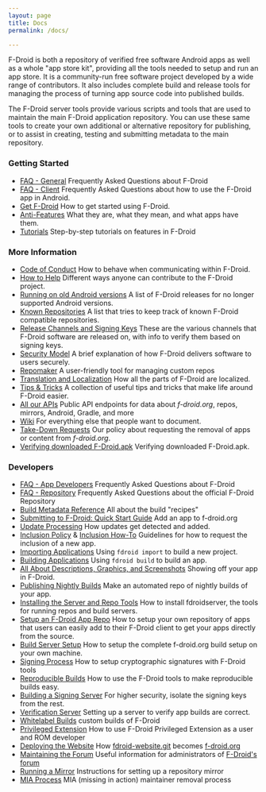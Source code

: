 ```yaml
---
layout: page
title: Docs
permalink: /docs/

---
```


F-Droid is both a repository of verified free software Android apps as
well as a whole "app store kit", providing all the tools needed to
setup and run an app store. It is a community-run free software
project developed by a wide range of contributors. It also includes
complete build and release tools for managing the process of turning
app source code into published builds.

The F-Droid server tools provide various scripts and tools that are used
to maintain the main F-Droid application repository. You can use these
same tools to create your own additional or alternative repository for
publishing, or to assist in creating, testing and submitting metadata to
the main repository.


### Getting Started

* [FAQ - General](FAQ_-_General) Frequently Asked Questions about F-Droid
* [FAQ - Client](FAQ_-_Client) Frequently Asked Questions about how to use the F-Droid app in Android.
* [Get F-Droid](Get_F-Droid) How to get started using F-Droid.
* [Anti-Features](Anti-Features) What they are, what they mean, and what apps have them.
* [Tutorials](../tutorials) Step-by-step tutorials on features in F-Droid


### More Information

* [Code of Conduct](Code_of_Conduct) How to behave when communicating within F-Droid.
* [How to Help](How_to_Help) Different ways anyone can contribute to the F-Droid project.
* [Running on old Android versions](Running_on_old_Android_versions) A list of F-Droid releases for no longer supported Android versions.
* [Known Repositories](https://forum.f-droid.org/t/721) A list that tries to keep track of known F-Droid compatible repositories.
* [Release Channels and Signing Keys](Release_Channels_and_Signing_Keys) These are the various channels that F-Droid software are released on, with info to verify them based on signing keys.
* [Security Model](Security_Model) A brief explanation of how F-Droid delivers software to users securely.
* [Repomaker](../repomaker) A user-friendly tool for managing custom repos
* [Translation and Localization](Translation_and_Localization) How all the parts of F-Droid are localized.
* [Tips & Tricks](https://forum.f-droid.org/c/wiki/tips-and-tricks) A collection of useful tips and tricks that make life around F-Droid easier.
* [All our APIs](All_our_APIs) Public API endpoints for data about _f-droid.org_, repos, mirrors, Android, Gradle, and more
* [Wiki](https://gitlab.com/fdroid/wiki/-/wikis/home) For everything else that people want to document.
* [Take-Down Requests](Take-Down_Requests) Our policy about requesting the removal of apps or content from _f-droid.org_.
* [Verifying downloaded F-Droid.apk](Verifying_Downloaded_APK) Verifying downloaded F-Droid.apk.


### Developers

* [FAQ - App Developers](FAQ_-_App_Developers) Frequently Asked Questions about F-Droid
* [FAQ - Repository](https://gitlab.com/fdroid/wiki/-/wikis/FAQ) Frequently Asked Questions about the official F-Droid Repository
* [Build Metadata Reference](Build_Metadata_Reference) All about the build "recipes"
* [Submitting to F-Droid: Quick Start Guide](Submitting_to_F-Droid_Quick_Start_Guide) Add an app to f-droid.org
* [Update Processing](Update_Processing) How updates get detected and added.
* [Inclusion Policy](Inclusion_Policy) & [Inclusion How-To](Inclusion_How-To)  Guidelines for how to request the inclusion of a new app.
* [Importing Applications](Importing_Applications) Using `fdroid import` to build a new project.
* [Building Applications](Building_Applications) Using `fdroid build` to build an app.
* [All About Descriptions, Graphics, and Screenshots](All_About_Descriptions_Graphics_and_Screenshots) Showing off your app in F-Droid.
* [Publishing Nightly Builds](Publishing_Nightly_Builds) Make an automated repo of nightly builds of your app.
* [Installing the Server and Repo Tools](Installing_the_Server_and_Repo_Tools) How to install fdroidserver, the tools for running repos and build servers.
* [Setup an F-Droid App Repo](Setup_an_F-Droid_App_Repo) How to setup your own repository of apps that users can easily add to their F-Droid client to get your apps directly from the source.
* [Build Server Setup](Build_Server_Setup) How to setup the complete f-droid.org build setup on your own machine.
* [Signing Process](Signing_Process) How to setup cryptographic signatures with F-Droid tools
* [Reproducible Builds](Reproducible_Builds) How to use the F-Droid tools to make reproducible builds easy.
* [Building a Signing Server](Building_a_Signing_Server) For higher security, isolate the signing keys from the rest.
* [Verification Server](Verification_Server) Setting up a server to verify app builds are correct.
* [Whitelabel Builds](Whitelabel_Builds) custom builds of F-Droid
* [Privileged Extension](https://gitlab.com/fdroid/privileged-extension/#f-droid-privileged-extension) How to use F-Droid Privileged Extension as a user and ROM developer
* [Deploying the Website](Deploying_the_Website) How [fdroid-website.git](https://gitlab.com/fdroid/fdroid-website) becomes [f-droid.org](https://f-droid.org)
* [Maintaining the Forum](Maintaining_the_Forum) Useful information for administrators of [F-Droid's forum](https://forum.f-droid.org)
* [Running a Mirror](Running_a_Mirror) Instructions for setting up a repository mirror
* [MIA Process](MIA_Process) MIA (missing in action) maintainer removal process
